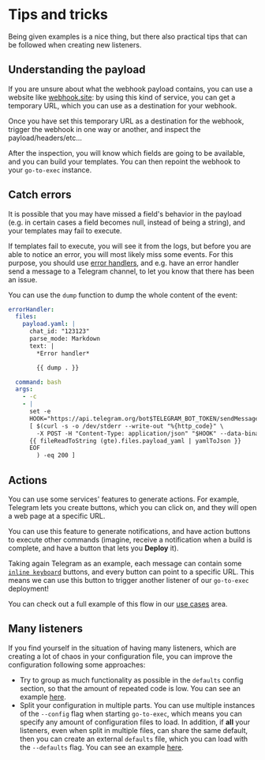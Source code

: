 # Tips and tricks

Being given examples is a nice thing, but there also practical tips that can be followed when creating new listeners.

## Understanding the payload

If you are unsure about what the webhook payload contains, you can use a website
like [webhook.site](https://webhook.site): by using this kind of service, you can get a temporary URL, which you can use
as a destination for your webhook.

Once you have set this temporary URL as a destination for the webhook, trigger the webhook in one way or another, and
inspect the payload/headers/etc…

After the inspection, you will know which fields are going to be available, and you can build your templates. You can
then repoint the webhook to your `go-to-exec` instance.

## Catch errors

It is possible that you may have missed a field's behavior in the payload (e.g. in certain cases a field becomes null,
instead of being a string), and your templates may fail to execute.

If templates fail to execute, you will see it from the logs, but before you are able to notice an error, you will most
likely miss some events. For this purpose, you should use [error handlers](./0070-error-handling.md), and e.g. have an error
handler send a message to a Telegram channel, to let you know that there has been an issue.

You can use the `dump` function to dump the whole content of the event:

```yaml
errorHandler:
  files:
    payload.yaml: |
      chat_id: "123123"
      parse_mode: Markdown
      text: |
        *Error handler*

        {{ dump . }}

  command: bash
  args:
    - -c
    - |
      set -e
      HOOK="https://api.telegram.org/bot$TELEGRAM_BOT_TOKEN/sendMessage"
      [ $(curl -s -o /dev/stderr --write-out "%{http_code}" \
        -X POST -H "Content-Type: application/json" "$HOOK" --data-binary @- << EOF
      {{ fileReadToString (gte).files.payload_yaml | yamlToJson }}
      EOF
        ) -eq 200 ]
```

## Actions

You can use some services' features to generate actions. For example, Telegram lets you create buttons, which you can
click on, and they will open a web page at a specific URL.

You can use this feature to generate notifications, and have action buttons to execute other commands (imagine, receive
a notification when a build is complete, and have a button that lets you **Deploy** it).

Taking again Telegram as an example, each message can contain
some [`inline keyboard`](https://core.telegram.org/bots/api#inlinekeyboardbutton) buttons, and every button can point to
a specific URL. This means we can use this button to trigger another listener of our `go-to-exec` deployment!

You can check out a full example of this flow in our [use cases](./0120-use-cases/telegram.md#telegram-message-action-button) area.

## Many listeners

If you find yourself in the situation of having many listeners, which are creating a lot of chaos in your configuration
file, you can improve the configuration following some approaches:

* Try to group as much functionality as possible in the `defaults` config section, so that the amount of repeated code
  is low. You can see an example [here](./0120-use-cases/telegram.md#telegram-message-common-vars).
* Split your configuration in multiple parts. You can use multiple instances of the `--config` flag when
  starting `go-to-exec`, which means you can specify any amount of configuration files to load. In addition, if **all**
  your listeners, even when split in multiple files, can share the same default, then you can create an
  external `defaults` file, which you can load with the `--defaults` flag. You can see an
  example [here](./0120-use-cases/multi-part-config.md).

